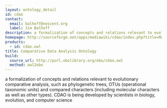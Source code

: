 ```yaml
---
layout: ontology_detail
id: cdao
contact:
  email: balhoff@nescent.org
  label: Jim Balhoff
description: a formalization of concepts and relations relevant to evolutionary comparative analysis
homepage: http://sourceforge.net/apps/mediawiki/cdao/index.php?title=Main_Page
products:
  - id: cdao.owl
title: Comparative Data Analysis Ontology
build:
  source_url: http://purl.obolibrary.org/obo/cdao.owl
  method: owl2obo
---
```


a formalization of concepts and relations relevant to evolutionary comparative analysis, such as phylogenetic trees, OTUs (operational taxonomic units) and compared characters (including molecular characters as well as other types). CDAO is being developed by scientists in biology, evolution, and computer science
